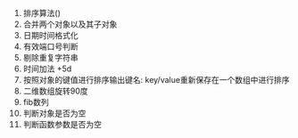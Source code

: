 1. 排序算法()
2. 合并两个对象以及其子对象
3. 日期时间格式化
4. 有效端口号判断
5. 剔除重复字符串
6. 时间加法 +5d
7. 按照对象的键值进行排序输出键名: key/value重新保存在一个数组中进行排序
8. 二维数组旋转90度
9. fib数列
10. 判断对象是否为空
11. 判断函数参数是否为空

